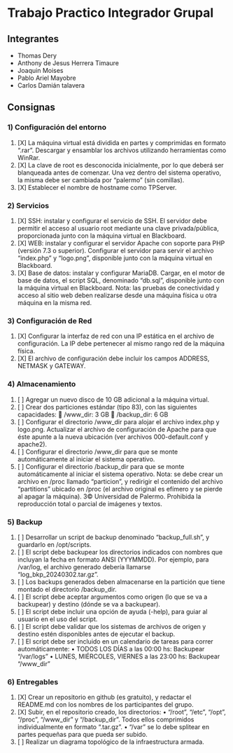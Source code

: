 # Trabajo Practico Integrador Grupal

## Integrantes
* Thomas Dery
* Anthony de Jesus Herrera Timaure
* Joaquin Moises
* Pablo Ariel Mayobre
* Carlos Damián talavera

## Consignas

### 1) Configuración del entorno

1) [X] La máquina virtual está dividida en partes y comprimidas en formato “.rar”. Descargar y ensamblar los archivos utilizando herramientas como WinRar.
2) [X] La clave de root es desconocida inicialmente, por lo que deberá ser blanqueada antes de comenzar. Una vez dentro del sistema operativo, la misma debe ser cambiada por “palermo” (sin comillas).
3) [X] Establecer el nombre de hostname como TPServer.
    
### 2) Servicios
1) [X] SSH: instalar y configurar el servicio de SSH. El servidor debe permitir el acceso al usuario root mediante una clave privada/pública, proporcionada junto con la
máquina virtual en Blackboard.
2) [X] WEB: instalar y configurar el servidor Apache con soporte para PHP (versión 7.3 o superior). Configurar el servidor para servir el archivo “index.php” y “logo.png”,
disponible junto con la máquina virtual en Blackboard.
3) [X] Base de datos: instalar y configurar MariaDB. Cargar, en el motor de base de
datos, el script SQL, denominado “db.sql”, disponible junto con la máquina virtual
en Blackboard.
Nota: las pruebas de conectividad y acceso al sitio web deben realizarse desde una
máquina física u otra máquina en la misma red.
### 3) Configuración de Red
1) [X] Configurar la interfaz de red con una IP estática en el archivo de configuración. La
IP debe pertenecer al mismo rango red de la máquina física.
2) [X] El archivo de configuración debe incluir los campos ADDRESS, NETMASK y
GATEWAY.
### 4) Almacenamiento
1) [ ] Agregar un nuevo disco de 10 GB adicional a la máquina virtual.
2) [ ] Crear dos particiones estándar (tipo 83), con las siguientes capacidades:
 /www_dir: 3 GB
 /backup_dir: 6 GB
3) [ ] Configurar el directorio /www_dir para alojar el archivo index.php y logo.png.
Actualizar el archivo de configuración de Apache para que éste apunte a la nueva
ubicación (ver archivos 000-default.conf y apache2).
4) [ ] Configurar el directorio /www_dir para que se monte automáticamente al iniciar
el sistema operativo.
5) [ ] Configurar el directorio /backup_dir para que se monte automáticamente al iniciar
el sistema operativo.
Nota: se debe crear un archivo en /proc llamado “particion”, y redirigir el contenido del
archivo “partitions” ubicado en /proc (el archivo original es efímero y se pierde al apagar
la máquina).
3© Universidad de Palermo. Prohibida la reproducción total o parcial de imágenes y textos.
### 5) Backup
1) [ ] Desarrollar un script de backup denominado “backup_full.sh”, y guardarlo en
/opt/scripts.
2) [ ] El script debe backupear los directorios indicados con nombres que incluyan la
fecha en formato ANSI (YYYMMDD). Por ejemplo, para /var/log, el archivo
generado debería llamarse “log_bkp_20240302.tar.gz”.
3) [ ] Los backups generados deben almacenarse en la partición que tiene montado el
directorio /backup_dir.
4) [ ] El script debe aceptar argumentos como origen (lo que se va a backupear) y
destino (dónde se va a backupear).
5) [ ] El script debe incluir una opción de ayuda (-help), para guiar al usuario en el uso
del script.
6) [ ] El script debe validar que los sistemas de archivos de origen y destino estén
disponibles antes de ejecutar el backup.
7) [ ] El script debe ser incluido en un calendario de tareas para correr
automáticamente:
• TODOS LOS DÍAS a las 00:00 hs: Backupear “/var/logs”
• LUNES, MIÉRCOLES, VIERNES a las 23:00 hs: Backupear “/www_dir”
### 6) Entregables
1) [X] Crear un repositorio en github (es gratuito), y redactar el README.md con los
nombres de los participantes del grupo.
2) [X] Subir, en el repositorio creado, los directorios:
• “/root”, “/etc”, “/opt”, “/proc”, “/www_dir” y “/backup_dir”. Todos ellos
comprimidos individualmente en formato “.tar.gz”.
• “/var” se lo debe splitear en partes pequeñas para que pueda ser subido.
3) [ ] Realizar un diagrama topológico de la infraestructura armada.